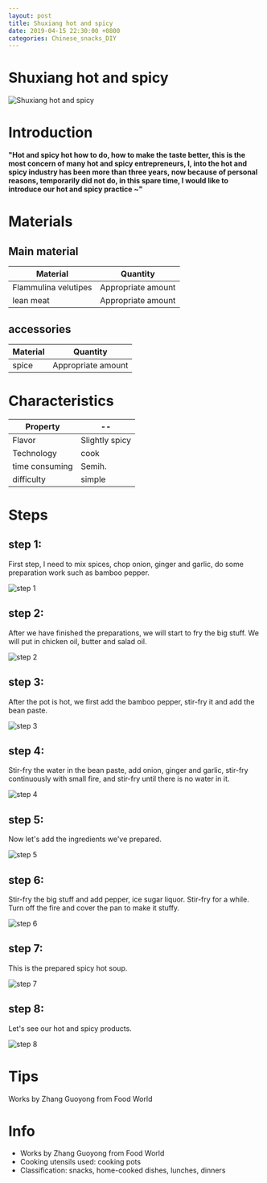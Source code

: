 ```yaml
---
layout: post
title: Shuxiang hot and spicy
date: 2019-04-15 22:30:00 +0800
categories: Chinese_snacks_DIY
---
```


# Shuxiang hot and spicy

![Shuxiang hot and spicy]({{site.baseurl}}/img/417472/417472.jpg)

# Introduction

**"Hot and spicy hot how to do, how to make the taste better, this is the most concern of many hot and spicy entrepreneurs, I, into the hot and spicy industry has been more than three years, now because of personal reasons, temporarily did not do, in this spare time, I would like to introduce our hot and spicy practice ~"**

# Materials


## Main material

Material|Quantity
--|--
Flammulina velutipes|Appropriate amount
lean meat|Appropriate amount

## accessories

Material|Quantity
--|--
spice|Appropriate amount

# Characteristics

Property|--
--|--
Flavor|Slightly spicy
Technology|cook
time consuming|Semih.
difficulty|simple

# Steps

## step 1:

First step, I need to mix spices, chop onion, ginger and garlic, do some preparation work such as bamboo pepper.

![step 1]({{site.baseurl}}/img/417472/1.jpg)

## step 2:

After we have finished the preparations, we will start to fry the big stuff. We will put in chicken oil, butter and salad oil.

![step 2]({{site.baseurl}}/img/417472/2.jpg)

## step 3:

After the pot is hot, we first add the bamboo pepper, stir-fry it and add the bean paste.

![step 3]({{site.baseurl}}/img/417472/3.jpg)

## step 4:

Stir-fry the water in the bean paste, add onion, ginger and garlic, stir-fry continuously with small fire, and stir-fry until there is no water in it.

![step 4]({{site.baseurl}}/img/417472/4.jpg)

## step 5:

Now let's add the ingredients we've prepared.

![step 5]({{site.baseurl}}/img/417472/5.jpg)

## step 6:

Stir-fry the big stuff and add pepper, ice sugar liquor. Stir-fry for a while. Turn off the fire and cover the pan to make it stuffy.

![step 6]({{site.baseurl}}/img/417472/6.jpg)

## step 7:

This is the prepared spicy hot soup.

![step 7]({{site.baseurl}}/img/417472/7.jpg)

## step 8:

Let's see our hot and spicy products.

![step 8]({{site.baseurl}}/img/417472/8.jpg)

# Tips

Works by Zhang Guoyong from Food World

# Info

- Works by Zhang Guoyong from Food World
- Cooking utensils used: cooking pots
- Classification: snacks, home-cooked dishes, lunches, dinners